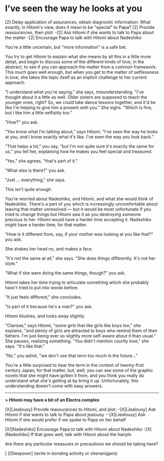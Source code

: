 # I’ve seen the way he looks at you

\[2] Delay application of assurances, obtain diagnostic information: What exactly, in Hitomi's view, does it mean to be "special" to Papa?
\[2] Provide reassurances, then plot:
-\[2] Ask Hitomi if she wants to talk to Papa about the matter
-\[2] Encourage Papa to talk with Hitomi about Nadeshiko

You're a little uncertain, but "more information" is a safe bet.

You try to get Hitomi to explain what she means by all this in a little more detail, and begin to discuss some of the different kinds of love, in the abstract, to see if you can approach the matter from a common framework. This much goes well enough, but when you get to the matter of selflessness in love, she takes the topic itself as an implicit challenge to her current approach.

"I understand what you're saying," she says, misunderstanding. "I've thought about it a little as well. Older sisters are supposed to teach the younger ones, right? So, we could take dance lessons together, and it'd be like I'm helping to give him a present with you." She sighs. "Which is fine, but I like him a little selfishly too."

"How?" you ask.

"You know what I'm talking about," says Hitomi. "I've seen the way he looks at you, and I know exactly what it's like. I've seen the way you look back."

"That helps a lot," you say, "but I'm not quite sure it's exactly the same for us," you tell her, explaining how he makes you feel special and treasured.

"Yes," she agrees, "that's part of it."

"What else is there?" you ask.

"Just ... everything," she says.

This isn't quite enough.

You're worried about Nadeshiko, and Hitomi, and what she would think of Nadeshiko. There's a part of you which is increasingly uncomfortable about leaving that matter unresolved — but it would be most unfortunate if you tried to change things but Hitomi saw it as you destroying someone precious to her. Hitomi would have a harder time accepting it. Nadeshiko might have a harder time, for that matter.

"How is it different from, say, if your mother was looking at you like that?" you ask.

She shakes her head no, and makes a face.

"It's not the same at all," she says. "She does things differently. It's not her style."

"What if she were doing the same things, though?" you ask.

Hitomi takes her time trying to articulate something which she probably hasn't tried to put into words before.

"It just feels different," she concludes.

"Is part of it because he's a man?" you ask.

Hitomi blushes, and looks away slightly.

"Clarisse," says Hitomi, "some girls that like girls like boys too," she explains, "and plenty of girls are attracted to boys who remind them of their fathers. I'm just being ever so slightly more self-aware about it than usual." She pauses, realizing something. "You didn't mention courtly love," she says. "It's like that."

"No," you admit, "we don't use that term too much in the future..."

You're a little surprised to hear the term in the context of twenty-first century Japan, for that matter, but, well, you can see some of the graphic novels that she might have gotten it from, and you think you really do understand what she's getting at by bring it up. Unfortunately, this understanding doesn't come with easy answers.

***

**> Hitomi may have a bit of an Electra complex**

\[X]\[Jealousy] Provide reassurances to Hitomi, and plot:
-\[X]\[Jealousy] Ask Hitomi if she wants to talk to Papa about jealousy
\--\[X]\[Jealousy] Ask Hitomi if she would prefer if we spoke to Papa on her behalf

\[X]\[Nadeshiko] Encourage Papa to talk with Hitomi about Nadeshiko
-\[X]\[Nadeshiko] If that goes well, talk with Hitomi about the hairpin

Are there any particular measures or precautions we should be taking here?

\[ ]\[Sleepover] (write in bonding activity or shenanigans)
